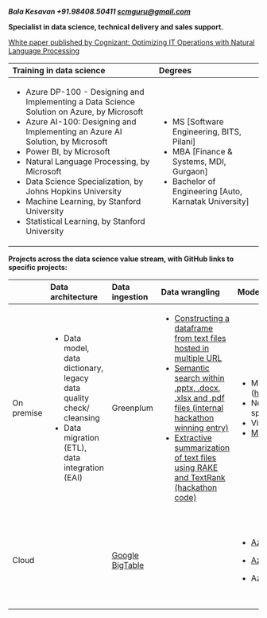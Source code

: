 ***Bala Kesavan +91.98408.50411 scmguru@gmail.com***

**Specialist in data science, technical delivery and sales support.**

[White paper published by Cognizant: Optimizing IT Operations with Natural Language Processing](https://www.cognizant.com/whitepapers/optimizing-it-operations-with-natural-language-processing-codex4914.pdf)
  
| Training in data science | Degrees |
| :------------ | :------------ |
| <ul><li>Azure DP-100 - Designing and Implementing a Data Science Solution on Azure, by Microsoft</li><li>Azure AI-100: Designing and Implementing an Azure AI Solution, by Microsoft</li><li>Power BI, by Microsoft</li><li>Natural Language Processing, by Microsoft</li><li>Data Science Specialization, by Johns Hopkins University</li><li>Machine Learning, by Stanford University</li><li>Statistical Learning, by Stanford University</li></ul> | <ul><li>MS [Software Engineering, BITS, Pilani]</li><li>MBA [Finance & Systems, MDI, Gurgaon]</li><li>Bachelor of Engineering [Auto, Karnatak University]</li></ul> |


**Projects across the data science value stream, with GitHub links to specific projects:**  
  
|	 | Data architecture | Data ingestion |	Data wrangling	| Modelling & visualization |	Deployment |
| :------------ | :------------ | :------------ | :------------ | :------------ | :------------ |
| On premise | <ul><li> Data model, data dictionary, legacy data quality check/ cleansing </li><li> Data migration (ETL), data integration (EAI) </li></ul> | Greenplum | <ul><li> [Constructing a dataframe from text files hosted in multiple URL](https://github.com/balawillgetyou/dy/blob/master/dataPipeline20191201.ipynb) </li><li> [Semantic search within .pptx, .docx, .xlsx and .pdf files (internal hackathon winning entry)](https://github.com/balawillgetyou/dy/blob/master/KMSummarizationLoadingMultipleFormats20181219.pdf) </li><li> [Extractive summarization of text files using RAKE and TextRank (hackathon code)](https://github.com/balawillgetyou/dy/blob/master/InformationRetrievalSummarizationSamples20181204.pdf) </li></ul> | <ul><li>Machine learning: [EDA, interaction terms, model selection using ANOVA] (https://github.com/balawillgetyou/dy/blob/master/GoldmanSachs20180214.pdf)</li><li>Neural networks (NLP): [Text classifier w/ word embedding + LSTM + Keras](https://github.com/balawillgetyou/dy/blob/master/LSTMGloVeTextClassifier20190927.ipynb), spaCy, Tensorflow </li><li>Visualization: ggplot, Seaborn, [Power BI](https://github.com/balawillgetyou/dy/blob/master/PowerBIBalaDemo.pdf)</li><li>[Model explain-ability (LIME, SHAP)](https://github.com/balawillgetyou/dy/blob/master/ExplainPredictionsLIMESHAPAmexAV.pdf)</li></ul> | <ul><li>[Semantic search w/ custom word embedding + .NET DLL + SharePoint](https://github.com/balawillgetyou/dy/blob/master/SemanticSearch20191126.pdf) </li><li>Python (Plotly + ReactJS +  Flask) Web app</li></ul> |
| Cloud |  | [Google BigTable](https://github.com/balawillgetyou/dy/blob/master/GoogleBigTableSQL.ipynb) |  | <ul><li>[Azure AutoML](https://github.com/balawillgetyou/dy/blob/master/utf-8''Azure%20AutoML%20with%20Amex%20data.ipynb)</li></ul><ul><li>[Azure Machine Learning Service (Python)](https://github.com/balawillgetyou/dy/blob/master/AmexMarketing20191029.ipynb)</li></ul><ul><li>Azure Machine Learning Studio (R)</li></ul> | <ul><li>[Azure REST API, using Docker containers](https://github.com/balawillgetyou/dy/blob/master/AmexMarketing20191029.ipynb)</li></ul><ul><li>R Shiny Web app</li></ul> |


